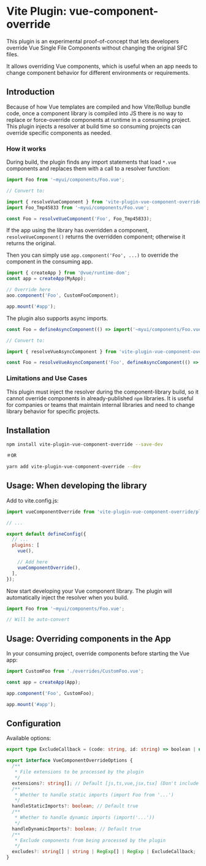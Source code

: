 # Vite Plugin: vue-component-override

This plugin is an experimental proof-of-concept that lets developers override Vue Single File Components without
changing the original SFC files.

It allows overriding Vue components, which is useful when an app needs to change component behavior for different
environments or requirements.

## Introduction

Because of how Vue templates are compiled and how Vite/Rollup bundle code, once a component library is compiled into JS
there is no way to replace or force-override components at runtime in a consuming project. This plugin injects a
resolver at build time so consuming projects can override specific components as needed.

### How it works

During build, the plugin finds any import statements that load `*.vue` components and replaces them with a call to a
resolver function:

```ts
import Foo from '~myui/components/Foo.vue';

// Convert to:

import { resolveVueComponent } from 'vite-plugin-vue-component-override';
import Foo_Tmp45833 from '~myui/components/Foo.vue';

const Foo = resolveVueComponent('Foo', Foo_Tmp45833);
```

If the app using the library has overridden a component, `resolveVueComponent()` returns the overridden component; otherwise
it returns the original.

Then you can simply use `app.component('Foo', ...)` to override the component in the consuming app.

```ts
import { createApp } from '@vue/runtime-dom';
const app = createApp(MyApp);

// Override here
aoo.component('Foo', CustomFooComponent);

app.mount('#app');
```

The plugin also supports async imports.

```ts
const Foo = defineAsyncComponent(() => import('~myui/components/Foo.vue'));

// Convert to:

import { resolveVueAsyncComponent } from 'vite-plugin-vue-component-override';

const Foo = resolveVueAsyncComponent('Foo', defineAsyncComponent(() => import('~myui/components/Foo.vue')));
```

### Limitations and Use Cases

This plugin must inject the resolver during the component-library build, so it cannot override components in
already-published `npm` libraries. It is useful for companies or teams that maintain internal libraries and need to
change library behavior for specific projects.

## Installation

```bash
npm install vite-plugin-vue-component-override --save-dev

＃OR

yarn add vite-plugin-vue-component-override --dev
```

## Usage: When developing the library

Add to vite.config.js:

```js
import vueComponentOverride from 'vite-plugin-vue-component-override/plugin';

// ...

export default defineConfig({
  // ...
  plugins: [
    vue(),

    // Add here
    vueComponentOverride(),
  ],
});
```

Now start developing your Vue component library. The plugin will automatically inject the resolver when you build.

```ts
import Foo from '~myui/components/Foo.vue';

// Will be auto-convert
```

## Usage: Overriding components in the App

In your consuming project, override components before starting the Vue app:

```ts
import CustomFoo from './overrides/CustomFoo.vue';

const app = createApp(App);

app.component('Foo', CustomFoo);

app.mount('#app');
```

## Configuration

Available options:

```ts
export type ExcludeCallback = (code: string, id: string) => boolean | undefined | null;

export interface VueComponentOverrideOptions {
  /**
   * File extensions to be processed by the plugin
   */
  extensions?: string[]; // Default [js,ts,vue,jsx,tsx] (Don't include dot)
  /**
   * Whether to handle static imports (import Foo from '...')
   */
  handleStaticImports?: boolean; // Default true
  /**
   * Whether to handle dynamic imports (import('...'))
   */
  handleDynamicImports?: boolean; // Default true
  /**
   * Exclude components from being processed by the plugin
   */
  excludes?: string[] | string | RegExp[] | RegExp | ExcludeCallback;
}
```
